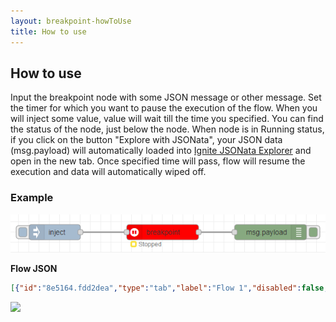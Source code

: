 ```yaml
---
layout: breakpoint-howToUse
title: How to use
---
```


## How to use

Input the breakpoint node with some JSON message or other message. Set the timer for which you want to pause the execution of the flow. When you will inject some value, value will wait till the time you specified. You can find the status of the node, just below the node. 
When node is in Running status, if you click on the button "Explore with JSONata", your JSON data (msg.payload) will automatically loaded into <a href="https://jsonata.cgignite.io/" target="_blank">Ignite JSONata Explorer</a> and open in the new tab.
Once specified time will pass, flow will resume the execution and data will automatically wiped off.

### Example

![](../assets/breakpoint/ignite-breakpoint-Example.PNG)

<b>Flow JSON</b>
~~~json
[{"id":"8e5164.fdd2dea","type":"tab","label":"Flow 1","disabled":false,"info":""},{"id":"50ea74a6.f6408c","type":"inject","z":"8e5164.fdd2dea","name":"","props":[{"p":"payload"},{"p":"topic","vt":"str"}],"repeat":"","crontab":"","once":false,"onceDelay":0.1,"topic":"","payload":"{\"FName\":\"Dev\",\"LName\":\"Das\"}","payloadType":"json","x":150,"y":260,"wires":[["a0eb3ccf.94c8b"]]},{"id":"71ef2969.e12798","type":"debug","z":"8e5164.fdd2dea","name":"","active":true,"tosidebar":true,"console":false,"tostatus":false,"complete":"false","statusVal":"","statusType":"auto","x":570,"y":260,"wires":[]},{"id":"a0eb3ccf.94c8b","type":"breakpoint","z":"8e5164.fdd2dea","name":"","timeout":"3","x":360,"y":260,"wires":[["71ef2969.e12798"]]}]
~~~

![](../assets/breakpoint/ignite-breakpoint-Example.gif)